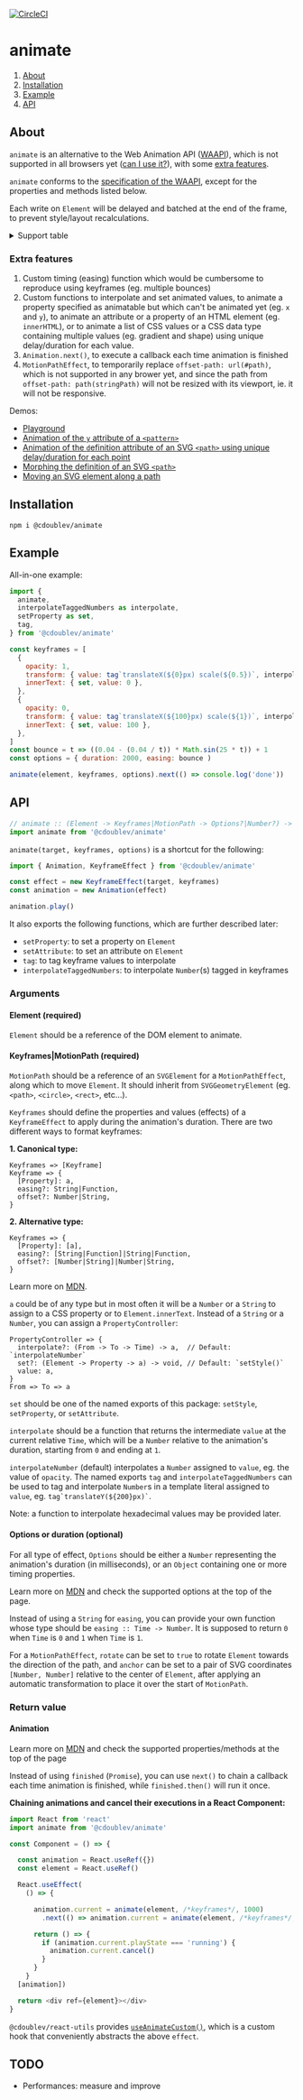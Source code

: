 [![CircleCI](https://circleci.com/gh/creativewave/animate.svg?style=svg)](https://circleci.com/gh/creativewave/animate)

# animate

1. [About](#about)
2. [Installation](#installation)
3. [Example](#example)
4. [API](#API)

## About

`animate` is an alternative to the Web Animation API ([WAAPI](http://drafts.csswg.org/web-animations/)), which is not supported in all browsers yet ([can I use it?](https://caniuse.com/#feat=web-animation)), with some [extra features](#extra-features).

`animate` conforms to the [specification of the WAAPI](https://drafts.csswg.org/web-animations/), except for the properties and methods listed below.

Each write on `Element` will be delayed and batched at the end of the frame, to prevent style/layout recalculations.

<details>

  <summary>Support table</summary>

  | Property/method          | Status | Notes |
  | ------------------------ | ------ | ----- |
  | **Animation properties** |        |       |
  | currentTime              | ✅    |       |
  | effect                   | ✅    |       |
  | finished                 | ✅    |       |
  | id                       | ✅    |       |
  | pending                  | ✅    |       |
  | playState                | ✅    |       |
  | playbackRate             | ✅    |       |
  | ready                    | ✅    |       |
  | replaceState             | ❌    | Will not be implemented. |
  | startTime                | ✅    |       |
  | timeline                 | ✅    |       |
  | **Animation methods**    |        |       |
  | cancel                   | ✅    |       |
  | finish                   | ✅    |       |
  | oncancel                 | ❌    | Will not be implemented. |
  | onfinish                 | ❌    | Will not be implemented. |
  | onremove                 | ❌    | Will not be implemented. |
  | pause                    | ✅    |       |
  | play                     | ✅    |       |
  | reverse                  | ✅    |       |
  | updatePlaybackRate       | ❌    | Will not be implemented. |
  | **Keyframes**            |        |       |
  | composite                |        |       |
  | - `replace` (default)    | ✅    |       |
  | - `add`                  | ❌    | Will not be implemented. |
  | - `accumulate`           | ❌    | Will not be implemented. |
  | easing                   | ✅    |       |
  | offset                   | ✅    |       |
  | **Options**              |        |       |
  | composite                |        |       |
  | - `replace` (default)    | ✅    |       |
  | - `add`                  | ❌    | Will not be implemented. |
  | - `accumulate`           | ❌    | Will not be implemented. |
  | delay                    | ✅    |       |
  | direction                | ✅    |       |
  | duration                 | ✅    |       |
  | easing                   | ✅    |       |
  | endDelay                 | ✅    |       |
  | fill                     | ✅    |       |
  | id                       | ✅    |       |
  | iterations               | ✅    |       |
  | iterationStart           | ✅    |       |
  | pseudoElement            | ❌    | Will not be implemented. |
</details>

### Extra features

1. Custom timing (easing) function which would be cumbersome to reproduce using keyframes (eg. multiple bounces)
2. Custom functions to interpolate and set animated values, to animate a property specified as animatable but which can't be animated yet (eg. `x` and `y`), to animate an attribute or a property of an HTML element (eg. `innerHTML`), or to animate a list of CSS values or a CSS data type containing multiple values (eg. gradient and shape) using unique delay/duration for each value.
3. `Animation.next()`, to execute a callback each time animation is finished
4. `MotionPathEffect`, to temporarily replace `offset-path: url(#path)`, which is not supported in any brower yet, and since the path from `offset-path: path(stringPath)` will not be resized with its viewport, ie. it will not be responsive.

Demos:

- [Playground](https://codepen.io/creativewave/full/XWWRoWv)
- [Animation of the `y` attribute of a `<pattern>`](https://codepen.io/creative-wave/pen/pooqymX)
- [Animation of the `d`efinition attribute of an SVG `<path>` using unique delay/duration for each point](https://codepen.io/creative-wave/pen/yLLZbME)
- [Morphing the definition of an SVG `<path>`](#https://codepen.io/creativewave/pen/OJNqvqQ)
- [Moving an SVG element along a path](#https://codepen.io/creativewave/pen/GRgpOvO)

## Installation

`npm i @cdoublev/animate`

## Example

All-in-one example:

```js
import {
  animate,
  interpolateTaggedNumbers as interpolate,
  setProperty as set,
  tag,
} from '@cdoublev/animate'

const keyframes = [
  {
    opacity: 1,
    transform: { value: tag`translateX(${0}px) scale(${0.5})`, interpolate },
    innerText: { set, value: 0 },
  },
  {
    opacity: 0,
    transform: { value: tag`translateX(${100}px) scale(${1})`, interpolate },
    innerText: { set, value: 100 },
  },
]
const bounce = t => ((0.04 - (0.04 / t)) * Math.sin(25 * t)) + 1
const options = { duration: 2000, easing: bounce )

animate(element, keyframes, options).next(() => console.log('done'))
```

## API

```js
// animate :: (Element -> Keyframes|MotionPath -> Options?|Number?) -> Animation
import animate from '@cdoublev/animate'
```

`animate(target, keyframes, options)` is a shortcut for the following:

```js
import { Animation, KeyframeEffect } from '@cdoublev/animate'

const effect = new KeyframeEffect(target, keyframes)
const animation = new Animation(effect)

animation.play()
```

It also exports the following functions, which are further described later:

- `setProperty`: to set a property on `Element`
- `setAttribute`: to set an attribute on `Element`
- `tag`: to tag keyframe values to interpolate
- `interpolateTaggedNumbers`: to interpolate `Number`(s) tagged in keyframes

### Arguments

#### Element (required)

`Element` should be a reference of the DOM element to animate.

#### Keyframes|MotionPath (required)

`MotionPath` should be a reference of an `SVGElement` for a `MotionPathEffect`, along which to move `Element`. It should inherit from `SVGGeometryElement` (eg. `<path>`, `<circle>`, `<rect>`, etc…).

`Keyframes` should define the properties and values (effects) of a `KeyframeEffect` to apply during the animation's duration. There are two different ways to format keyframes:

**1. Canonical type:**

```
Keyframes => [Keyframe]
Keyframe => {
  [Property]: a,
  easing?: String|Function,
  offset?: Number|String,
}
```

**2. Alternative type:**

```
Keyframes => {
  [Property]: [a],
  easing?: [String|Function]|String|Function,
  offset?: [Number|String]|Number|String,
}
```

Learn more on [MDN](https://developer.mozilla.org/en-US/docs/Web/API/Web_Animations_API/Keyframe_Formats).

`a` could be of any type but in most often it will be a `Number` or a `String` to assign to a CSS property or to `Element.innerText`. Instead of a `String` or a `Number`, you can assign a `PropertyController`:

```
PropertyController => {
  interpolate?: (From -> To -> Time) -> a,  // Default: `interpolateNumber`
  set?: (Element -> Property -> a) -> void, // Default: `setStyle()`
  value: a,
}
From => To => a
```

`set` should be one of the named exports of this package: `setStyle`, `setProperty`, or `setAttribute`.

`interpolate` should be a function that returns the intermediate `value` at the current relative `Time`, which will be a `Number` relative to the animation's duration, starting from `0` and ending at `1`.

`interpolateNumber` (default) interpolates a `Number` assigned to `value`, eg. the value of `opacity`. The named exports `tag` and `interpolateTaggedNumbers` can be used to tag and interpolate `Number`s in a template literal assigned to `value`, eg. `` tag`translateY(${200}px)` ``.

Note: a function to interpolate hexadecimal values may be provided later.

#### Options or duration (optional)

For all type of effect, `Options` should be either a `Number` representing the animation's duration (in milliseconds), or an `Object` containing one or more timing properties.

Learn more on [MDN](https://developer.mozilla.org/en-US/docs/Web/API/Element/animate) and check the supported options at the top of the page.

Instead of using a `String` for `easing`, you can provide your own function whose type should be `easing :: Time -> Number`. It is supposed to return `0` when `Time` is `0` and `1` when `Time` is `1`.

For a `MotionPathEffect`, `rotate` can be set to `true` to rotate `Element` towards the direction of the path, and `anchor` can be set to a pair of SVG coordinates `[Number, Number]` relative to the center of `Element`, after applying an automatic transformation to place it over the start of `MotionPath`.

### Return value

#### Animation

Learn more on [MDN](https://developer.mozilla.org/en-US/docs/Web/API/Animation) and check the supported properties/methods at the top of the page

Instead of using `finished` (`Promise`), you can use `next()` to chain a callback each time animation is finished, while `finished.then()` will run it once.

**Chaining animations and cancel their executions in a React Component:**

```js
import React from 'react'
import animate from '@cdoublev/animate'

const Component = () => {

  const animation = React.useRef({})
  const element = React.useRef()

  React.useEffect(
    () => {

      animation.current = animate(element, /*keyframes*/, 1000)
        .next(() => animation.current = animate(element, /*keyframes*/, 1000))

      return () => {
        if (animation.current.playState === 'running') {
          animation.current.cancel()
        }
      }
    }
  [animation])

  return <div ref={element}></div>
}
```

`@cdoublev/react-utils` provides [`useAnimateCustom()`](https://github.com/creativewave/react-utils#useAnimateCustom), which is a custom hook that conveniently abstracts the above `effect`.

## TODO

- Performances: measure and improve
